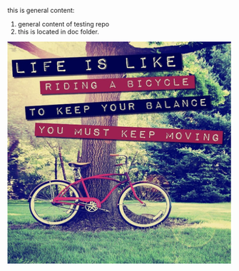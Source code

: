 this is general content:
1. general content of testing repo
2. this is located in doc folder.
   
![korean](/docs/bicycle.png)